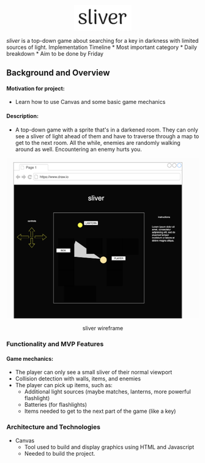 <p align="center">
    <img src="https://github.com/jameshawkinsjr/sliver/blob/master/sliver_logo.png" alt="logo" width="150">
</p>

_sliver_ is a top-down game about searching for a key in darkness with limited sources of light.
Implementation Timeline
    * Most important category
    * Daily breakdown
    * Aim to be done by Friday
    
## Background and Overview

#### **Motivation for project:**
   * Learn how to use Canvas and some basic game mechanics
#### **Description:**
   * A top-down game with a sprite that's in a darkened room. They can only see a sliver of light ahead of them and have to traverse through a map to get to the next room. All the while, enemies are randomly walking around as well. Encountering an enemy hurts you.
   
   <p align="center">
    <img src="https://github.com/jameshawkinsjr/sliver/blob/master/sliver_wireframe.png" alt="wireframe" width="600">

   <p align="center">sliver wireframe</p>
   
   </p>
   
### Functionality and MVP Features
#### **Game mechanics:**
   * The player can only see a small sliver of their normal viewport
   * Collision detection with walls, items, and enemies      
   * The player can pick up items, such as:
      * Additional light sources (maybe matches, lanterns, more powerful flashlight)
      * Batteries (for flashlights)
      * Items needed to get to the next part of the game (like a key)

### Architecture and Technologies
   * Canvas
     * Tool used to build and display graphics using HTML and Javascript
     * Needed to build the project.

